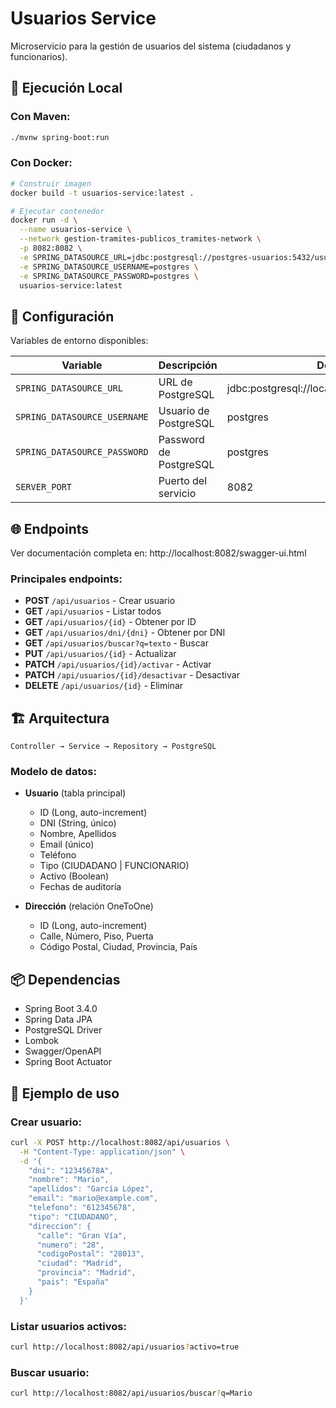 # Usuarios Service

Microservicio para la gestión de usuarios del sistema (ciudadanos y funcionarios).

## 🚀 Ejecución Local

### Con Maven:
```bash
./mvnw spring-boot:run
```

### Con Docker:
```bash
# Construir imagen
docker build -t usuarios-service:latest .

# Ejecutar contenedor
docker run -d \
  --name usuarios-service \
  --network gestion-tramites-publicos_tramites-network \
  -p 8082:8082 \
  -e SPRING_DATASOURCE_URL=jdbc:postgresql://postgres-usuarios:5432/usuarios_db \
  -e SPRING_DATASOURCE_USERNAME=postgres \
  -e SPRING_DATASOURCE_PASSWORD=postgres \
  usuarios-service:latest
```

## 📝 Configuración

Variables de entorno disponibles:

| Variable                     | Descripción            | Default                                      |
|------------------------------|------------------------|----------------------------------------------|
| `SPRING_DATASOURCE_URL`      | URL de PostgreSQL      | jdbc:postgresql://localhost:5432/usuarios_db |
| `SPRING_DATASOURCE_USERNAME` | Usuario de PostgreSQL  | postgres                                     |
| `SPRING_DATASOURCE_PASSWORD` | Password de PostgreSQL | postgres                                     |
| `SERVER_PORT`                | Puerto del servicio    | 8082                                         |

## 🌐 Endpoints

Ver documentación completa en: http://localhost:8082/swagger-ui.html

### Principales endpoints:

- **POST** `/api/usuarios` - Crear usuario
- **GET** `/api/usuarios` - Listar todos
- **GET** `/api/usuarios/{id}` - Obtener por ID
- **GET** `/api/usuarios/dni/{dni}` - Obtener por DNI
- **GET** `/api/usuarios/buscar?q=texto` - Buscar
- **PUT** `/api/usuarios/{id}` - Actualizar
- **PATCH** `/api/usuarios/{id}/activar` - Activar
- **PATCH** `/api/usuarios/{id}/desactivar` - Desactivar
- **DELETE** `/api/usuarios/{id}` - Eliminar

## 🏗️ Arquitectura
```
Controller → Service → Repository → PostgreSQL
```

### Modelo de datos:

- **Usuario** (tabla principal)
    - ID (Long, auto-increment)
    - DNI (String, único)
    - Nombre, Apellidos
    - Email (único)
    - Teléfono
    - Tipo (CIUDADANO | FUNCIONARIO)
    - Activo (Boolean)
    - Fechas de auditoría

- **Dirección** (relación OneToOne)
    - ID (Long, auto-increment)
    - Calle, Número, Piso, Puerta
    - Código Postal, Ciudad, Provincia, País

## 📦 Dependencias

- Spring Boot 3.4.0
- Spring Data JPA
- PostgreSQL Driver
- Lombok
- Swagger/OpenAPI
- Spring Boot Actuator

## 🧪 Ejemplo de uso

### Crear usuario:
```bash
curl -X POST http://localhost:8082/api/usuarios \
  -H "Content-Type: application/json" \
  -d '{
    "dni": "12345678A",
    "nombre": "Mario",
    "apellidos": "García López",
    "email": "mario@example.com",
    "telefono": "612345678",
    "tipo": "CIUDADANO",
    "direccion": {
      "calle": "Gran Vía",
      "numero": "28",
      "codigoPostal": "28013",
      "ciudad": "Madrid",
      "provincia": "Madrid",
      "pais": "España"
    }
  }'
```

### Listar usuarios activos:
```bash
curl http://localhost:8082/api/usuarios?activo=true
```

### Buscar usuario:
```bash
curl http://localhost:8082/api/usuarios/buscar?q=Mario
```